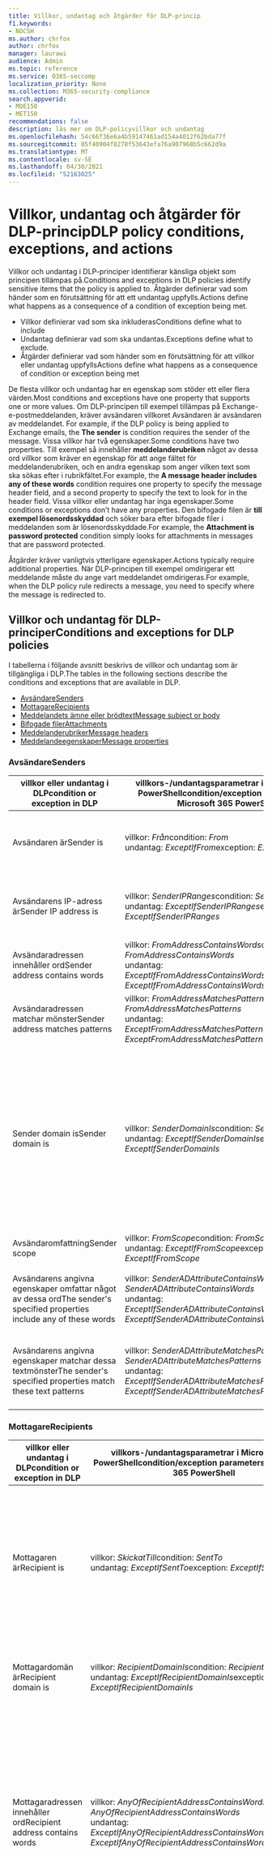 ```yaml
---
title: Villkor, undantag och åtgärder för DLP-princip
f1.keywords:
- NOCSH
ms.author: chrfox
author: chrfox
manager: laurawi
audience: Admin
ms.topic: reference
ms.service: O365-seccomp
localization_priority: None
ms.collection: M365-security-compliance
search.appverid:
- MOE150
- MET150
recommendations: false
description: läs mer om DLP-policyvillkor och undantag
ms.openlocfilehash: 54c66f36e6a4b59147461ad154a4012f62bda77f
ms.sourcegitcommit: 05f40904f8278f53643efa76a907968b5c662d9a
ms.translationtype: MT
ms.contentlocale: sv-SE
ms.lasthandoff: 04/30/2021
ms.locfileid: "52163025"
---
```

# <a name="dlp-policy-conditions-exceptions-and-actions"></a><span data-ttu-id="0a444-103">Villkor, undantag och åtgärder för DLP-princip</span><span class="sxs-lookup"><span data-stu-id="0a444-103">DLP policy conditions, exceptions, and actions</span></span>

<span data-ttu-id="0a444-104">Villkor och undantag i DLP-principer identifierar känsliga objekt som principen tillämpas på.</span><span class="sxs-lookup"><span data-stu-id="0a444-104">Conditions and exceptions in DLP policies identify sensitive items that the policy is applied to.</span></span> <span data-ttu-id="0a444-105">Åtgärder definierar vad som händer som en förutsättning för att ett undantag uppfylls.</span><span class="sxs-lookup"><span data-stu-id="0a444-105">Actions define what happens as a consequence of a condition of exception being met.</span></span>

- <span data-ttu-id="0a444-106">Villkor definierar vad som ska inkluderas</span><span class="sxs-lookup"><span data-stu-id="0a444-106">Conditions define what to include</span></span>
- <span data-ttu-id="0a444-107">Undantag definierar vad som ska undantas.</span><span class="sxs-lookup"><span data-stu-id="0a444-107">Exceptions define what to exclude.</span></span>
- <span data-ttu-id="0a444-108">Åtgärder definierar vad som händer som en förutsättning för att villkor eller undantag uppfylls</span><span class="sxs-lookup"><span data-stu-id="0a444-108">Actions define what happens as a consequence of condition or exception being met</span></span>
 
<span data-ttu-id="0a444-109">De flesta villkor och undantag har en egenskap som stöder ett eller flera värden.</span><span class="sxs-lookup"><span data-stu-id="0a444-109">Most conditions and exceptions have one property that supports one or more values.</span></span> <span data-ttu-id="0a444-110">Om DLP-principen till exempel tillämpas på Exchange-e-postmeddelanden, kräver avsändaren villkoret Avsändaren är avsändaren av meddelandet. </span><span class="sxs-lookup"><span data-stu-id="0a444-110">For example, if the DLP policy is being applied to Exchange emails, the **The sender** is condition requires the sender of the message.</span></span> <span data-ttu-id="0a444-111">Vissa villkor har två egenskaper.</span><span class="sxs-lookup"><span data-stu-id="0a444-111">Some conditions have two properties.</span></span> <span data-ttu-id="0a444-112">Till exempel så innehåller **meddelanderubriken** något av dessa ord villkor som kräver en egenskap för att ange fältet för meddelanderubriken, och en andra egenskap som anger vilken text som ska sökas efter i rubrikfältet.</span><span class="sxs-lookup"><span data-stu-id="0a444-112">For example, the **A message header includes any of these words** condition requires one property to specify the message header field, and a second property to specify the text to look for in the header field.</span></span> <span data-ttu-id="0a444-113">Vissa villkor eller undantag har inga egenskaper.</span><span class="sxs-lookup"><span data-stu-id="0a444-113">Some conditions or exceptions don’t have any properties.</span></span> <span data-ttu-id="0a444-114">Den bifogade filen är **till exempel lösenordsskyddad** och söker bara efter bifogade filer i meddelanden som är lösenordsskyddade.</span><span class="sxs-lookup"><span data-stu-id="0a444-114">For example, the **Attachment is password protected** condition simply looks for attachments in messages that are password protected.</span></span>

<span data-ttu-id="0a444-115">Åtgärder kräver vanligtvis ytterligare egenskaper.</span><span class="sxs-lookup"><span data-stu-id="0a444-115">Actions typically require additional properties.</span></span> <span data-ttu-id="0a444-116">När DLP-principen till exempel omdirigerar ett meddelande måste du ange vart meddelandet omdirigeras.</span><span class="sxs-lookup"><span data-stu-id="0a444-116">For example, when the DLP policy rule redirects a message, you need to specify where the message is redirected to.</span></span> 
<!-- Some actions have multiple properties that are available or required. For example, when the rule adds a header field to the message header, you need to specify both the name and value of the header. When the rule adds a disclaimer to messages, you need to specify the disclaimer text, but you can also specify where to insert the text, or what to do if the disclaimer can't be added to the message. Typically, you can configure multiple actions in a rule, but some actions are exclusive. For example, one rule can't reject and redirect the same message.-->

## <a name="conditions-and-exceptions-for-dlp-policies"></a><span data-ttu-id="0a444-117">Villkor och undantag för DLP-principer</span><span class="sxs-lookup"><span data-stu-id="0a444-117">Conditions and exceptions for DLP policies</span></span>

<span data-ttu-id="0a444-118">I tabellerna i följande avsnitt beskrivs de villkor och undantag som är tillgängliga i DLP.</span><span class="sxs-lookup"><span data-stu-id="0a444-118">The tables in the following sections describe the conditions and exceptions that are available in DLP.</span></span>

- [<span data-ttu-id="0a444-119">Avsändare</span><span class="sxs-lookup"><span data-stu-id="0a444-119">Senders</span></span>](#senders)
- [<span data-ttu-id="0a444-120">Mottagare</span><span class="sxs-lookup"><span data-stu-id="0a444-120">Recipients</span></span>](#recipients)
- [<span data-ttu-id="0a444-121">Meddelandets ämne eller brödtext</span><span class="sxs-lookup"><span data-stu-id="0a444-121">Message subject or body</span></span>](#message-subject-or-body)
- [<span data-ttu-id="0a444-122">Bifogade filer</span><span class="sxs-lookup"><span data-stu-id="0a444-122">Attachments</span></span>](#attachments)
- [<span data-ttu-id="0a444-123">Meddelanderubriker</span><span class="sxs-lookup"><span data-stu-id="0a444-123">Message headers</span></span>](#message-headers)
- [<span data-ttu-id="0a444-124">Meddelandeegenskaper</span><span class="sxs-lookup"><span data-stu-id="0a444-124">Message properties</span></span>](#message-properties)

### <a name="senders"></a><span data-ttu-id="0a444-125">Avsändare</span><span class="sxs-lookup"><span data-stu-id="0a444-125">Senders</span></span>


|<span data-ttu-id="0a444-126">**villkor eller undantag i DLP**</span><span class="sxs-lookup"><span data-stu-id="0a444-126">**condition or exception in DLP**</span></span>  |<span data-ttu-id="0a444-127">**villkors-/undantagsparametrar i Microsoft 365 PowerShell**</span><span class="sxs-lookup"><span data-stu-id="0a444-127">**condition/exception parameters in Microsoft 365 PowerShell**</span></span> |<span data-ttu-id="0a444-128">**egenskapstyp**</span><span class="sxs-lookup"><span data-stu-id="0a444-128">**property type**</span></span>  |<span data-ttu-id="0a444-129">**beskrivning**</span><span class="sxs-lookup"><span data-stu-id="0a444-129">**description**</span></span>|
|---------|---------|---------|---------|
|<span data-ttu-id="0a444-130">Avsändaren är</span><span class="sxs-lookup"><span data-stu-id="0a444-130">Sender is</span></span> |<span data-ttu-id="0a444-131">villkor: *Från*</span><span class="sxs-lookup"><span data-stu-id="0a444-131">condition: *From*</span></span> <br/> <span data-ttu-id="0a444-132">undantag: *ExceptIfFrom*</span><span class="sxs-lookup"><span data-stu-id="0a444-132">exception: *ExceptIfFrom*</span></span>      |<span data-ttu-id="0a444-133">Adresser</span><span class="sxs-lookup"><span data-stu-id="0a444-133">Addresses</span></span> |     <span data-ttu-id="0a444-134">Meddelanden som skickas av angivna postlådor, e-postanvändare, e-postkontakter Microsoft 365 postgrupper i organisationen.</span><span class="sxs-lookup"><span data-stu-id="0a444-134">Messages that are sent by the specified mailboxes, mail users, mail contacts, or Microsoft 365 groups in the organization.</span></span>|
|<span data-ttu-id="0a444-135">Avsändarens IP-adress är</span><span class="sxs-lookup"><span data-stu-id="0a444-135">Sender IP address is</span></span>     |<span data-ttu-id="0a444-136">villkor: *SenderIPRanges*</span><span class="sxs-lookup"><span data-stu-id="0a444-136">condition: *SenderIPRanges*</span></span><br/> <span data-ttu-id="0a444-137">undantag: *ExceptIfSenderIPRanges*</span><span class="sxs-lookup"><span data-stu-id="0a444-137">exception: *ExceptIfSenderIPRanges*</span></span>         |  <span data-ttu-id="0a444-138">IPAddressRanges</span><span class="sxs-lookup"><span data-stu-id="0a444-138">IPAddressRanges</span></span>       | <span data-ttu-id="0a444-139">Meddelanden där avsändarens IP-adress matchar den angivna IP-adressen eller hamnar inom det angivna IP-adressintervallet.</span><span class="sxs-lookup"><span data-stu-id="0a444-139">Messages where the sender's IP address matches the specified IP address, or falls within the specified IP address range.</span></span>       |
|<span data-ttu-id="0a444-140">Avsändaradressen innehåller ord</span><span class="sxs-lookup"><span data-stu-id="0a444-140">Sender address contains words</span></span>   | <span data-ttu-id="0a444-141">villkor: *FromAddressContainsWords*</span><span class="sxs-lookup"><span data-stu-id="0a444-141">condition: *FromAddressContainsWords*</span></span> <br/> <span data-ttu-id="0a444-142">undantag: *ExceptIfFromAddressContainsWords*</span><span class="sxs-lookup"><span data-stu-id="0a444-142">exception: *ExceptIfFromAddressContainsWords*</span></span>        |   <span data-ttu-id="0a444-143">Ord</span><span class="sxs-lookup"><span data-stu-id="0a444-143">Words</span></span>      |   <span data-ttu-id="0a444-144">Meddelanden som innehåller de angivna orden i avsändarens e-postadress.</span><span class="sxs-lookup"><span data-stu-id="0a444-144">Messages that contain the specified words in the sender's email address.</span></span>|
| <span data-ttu-id="0a444-145">Avsändaradressen matchar mönster</span><span class="sxs-lookup"><span data-stu-id="0a444-145">Sender address matches patterns</span></span>    | <span data-ttu-id="0a444-146">villkor: *FromAddressMatchesPatterns*</span><span class="sxs-lookup"><span data-stu-id="0a444-146">condition: *FromAddressMatchesPatterns*</span></span> <br/> <span data-ttu-id="0a444-147">undantag: *ExceptFromAddressMatchesPatterns*</span><span class="sxs-lookup"><span data-stu-id="0a444-147">exception: *ExceptFromAddressMatchesPatterns*</span></span>       |      <span data-ttu-id="0a444-148">Mönster</span><span class="sxs-lookup"><span data-stu-id="0a444-148">Patterns</span></span>   |  <span data-ttu-id="0a444-149">Meddelanden där avsändarens e-postadress innehåller textmönster som matchar de angivna reguljära uttrycken.</span><span class="sxs-lookup"><span data-stu-id="0a444-149">Messages where the sender's email address contains text patterns that match the specified regular expressions.</span></span>  |
|<span data-ttu-id="0a444-150">Sender domain is</span><span class="sxs-lookup"><span data-stu-id="0a444-150">Sender domain is</span></span>  |  <span data-ttu-id="0a444-151">villkor: *SenderDomainIs*</span><span class="sxs-lookup"><span data-stu-id="0a444-151">condition: *SenderDomainIs*</span></span> <br/> <span data-ttu-id="0a444-152">undantag: *ExceptIfSenderDomainIs*</span><span class="sxs-lookup"><span data-stu-id="0a444-152">exception: *ExceptIfSenderDomainIs*</span></span>       |<span data-ttu-id="0a444-153">DomainName</span><span class="sxs-lookup"><span data-stu-id="0a444-153">DomainName</span></span>         |     <span data-ttu-id="0a444-154">Meddelanden där domänen för avsändarens e-postadress matchar det angivna värdet.</span><span class="sxs-lookup"><span data-stu-id="0a444-154">Messages where the domain of the sender's email address matches the specified value.</span></span> <span data-ttu-id="0a444-155">Om du behöver hitta  avsändardomäner som innehåller den angivna domänen (till exempel en underdomän för en domän) använder du villkoret *FrånAdressmatchningMatchesPatterns*(Avsändare och Avsändare) och anger domänen med syntaxen: ' domain  \. \. com$'.</span><span class="sxs-lookup"><span data-stu-id="0a444-155">If you need to find sender domains that *contain* the specified domain (for example, any subdomain of a domain), use **The sender address matches**(*FromAddressMatchesPatterns*) condition and specify the domain by using the syntax: '\.domain\.com$'.</span></span>    |
|<span data-ttu-id="0a444-156">Avsändaromfattning</span><span class="sxs-lookup"><span data-stu-id="0a444-156">Sender scope</span></span>    | <span data-ttu-id="0a444-157">villkor: *FromScope*</span><span class="sxs-lookup"><span data-stu-id="0a444-157">condition: *FromScope*</span></span> <br/> <span data-ttu-id="0a444-158">undantag: *ExceptIfFromScope*</span><span class="sxs-lookup"><span data-stu-id="0a444-158">exception: *ExceptIfFromScope*</span></span>    | <span data-ttu-id="0a444-159">UserScopeFrom</span><span class="sxs-lookup"><span data-stu-id="0a444-159">UserScopeFrom</span></span>    |    <span data-ttu-id="0a444-160">Meddelanden som skickas av interna eller externa avsändare.</span><span class="sxs-lookup"><span data-stu-id="0a444-160">Messages that are sent by either internal or external senders.</span></span>    |
|<span data-ttu-id="0a444-161">Avsändarens angivna egenskaper omfattar något av dessa ord</span><span class="sxs-lookup"><span data-stu-id="0a444-161">The sender's specified properties include any of these words</span></span>|<span data-ttu-id="0a444-162">villkor: *SenderADAttributeContainsWords*</span><span class="sxs-lookup"><span data-stu-id="0a444-162">condition: *SenderADAttributeContainsWords*</span></span> <br/> <span data-ttu-id="0a444-163">undantag: *ExceptIfSenderADAttributeContainsWords*</span><span class="sxs-lookup"><span data-stu-id="0a444-163">exception: *ExceptIfSenderADAttributeContainsWords*</span></span>|<span data-ttu-id="0a444-164">Första egenskapen: `ADAttribute`</span><span class="sxs-lookup"><span data-stu-id="0a444-164">First property: `ADAttribute`</span></span> <p> <span data-ttu-id="0a444-165">Andra egenskapen: `Words`</span><span class="sxs-lookup"><span data-stu-id="0a444-165">Second property: `Words`</span></span>|<span data-ttu-id="0a444-166">Meddelanden där det angivna Active Directory-attributet för avsändaren innehåller något av de angivna orden.</span><span class="sxs-lookup"><span data-stu-id="0a444-166">Messages where the specified Active Directory attribute of the sender contains any of the specified words.</span></span>|
|<span data-ttu-id="0a444-167">Avsändarens angivna egenskaper matchar dessa textmönster</span><span class="sxs-lookup"><span data-stu-id="0a444-167">The sender's specified properties match these text patterns</span></span>|<span data-ttu-id="0a444-168">villkor: *SenderADAttributeMatchesPatterns*</span><span class="sxs-lookup"><span data-stu-id="0a444-168">condition: *SenderADAttributeMatchesPatterns*</span></span> <br/> <span data-ttu-id="0a444-169">undantag: *ExceptIfSenderADAttributeMatchesPatterns*</span><span class="sxs-lookup"><span data-stu-id="0a444-169">exception: *ExceptIfSenderADAttributeMatchesPatterns*</span></span>|<span data-ttu-id="0a444-170">Första egenskapen: `ADAttribute`</span><span class="sxs-lookup"><span data-stu-id="0a444-170">First property: `ADAttribute`</span></span> <p> <span data-ttu-id="0a444-171">Andra egenskapen: `Patterns`</span><span class="sxs-lookup"><span data-stu-id="0a444-171">Second property: `Patterns`</span></span>|<span data-ttu-id="0a444-172">Meddelanden där det angivna Active Directory-attributet för avsändaren innehåller textmönster som matchar de angivna reguljära uttrycken.</span><span class="sxs-lookup"><span data-stu-id="0a444-172">Messages where the specified Active Directory attribute of the sender contains text patterns that match the specified regular expressions.</span></span>|

### <a name="recipients"></a><span data-ttu-id="0a444-173">Mottagare</span><span class="sxs-lookup"><span data-stu-id="0a444-173">Recipients</span></span>

|<span data-ttu-id="0a444-174">**villkor eller undantag i DLP**</span><span class="sxs-lookup"><span data-stu-id="0a444-174">**condition or exception in DLP**</span></span>| <span data-ttu-id="0a444-175">**villkors-/undantagsparametrar i Microsoft 365 PowerShell**</span><span class="sxs-lookup"><span data-stu-id="0a444-175">**condition/exception parameters in Microsoft 365 PowerShell**</span></span> |    <span data-ttu-id="0a444-176">**egenskapstyp**</span><span class="sxs-lookup"><span data-stu-id="0a444-176">**property type**</span></span> | <span data-ttu-id="0a444-177">**beskrivning**</span><span class="sxs-lookup"><span data-stu-id="0a444-177">**description**</span></span>|
|---------|---------|---------|---------|
|<span data-ttu-id="0a444-178">Mottagaren är</span><span class="sxs-lookup"><span data-stu-id="0a444-178">Recipient is</span></span>|  <span data-ttu-id="0a444-179">villkor: *SkickatTill*</span><span class="sxs-lookup"><span data-stu-id="0a444-179">condition: *SentTo*</span></span> <br/> <span data-ttu-id="0a444-180">undantag: *ExceptIfSentTo*</span><span class="sxs-lookup"><span data-stu-id="0a444-180">exception: *ExceptIfSentTo*</span></span> | <span data-ttu-id="0a444-181">Adresser</span><span class="sxs-lookup"><span data-stu-id="0a444-181">Addresses</span></span> | <span data-ttu-id="0a444-182">Meddelanden där en av mottagarna är den angivna postlådan, e-postanvändaren eller e-postkontakten i organisationen.</span><span class="sxs-lookup"><span data-stu-id="0a444-182">Messages where one of the recipients is the specified mailbox, mail user, or mail contact in the organization.</span></span> <span data-ttu-id="0a444-183">Mottagarna kan finnas i fälten **Till,** **Kopia** och **Hemlig kopia** i meddelandet.</span><span class="sxs-lookup"><span data-stu-id="0a444-183">The recipients can be in the **To**, **Cc**, or **Bcc** fields of the message.</span></span>|
|<span data-ttu-id="0a444-184">Mottagardomän är</span><span class="sxs-lookup"><span data-stu-id="0a444-184">Recipient domain is</span></span>|   <span data-ttu-id="0a444-185">villkor: *RecipientDomainIs*</span><span class="sxs-lookup"><span data-stu-id="0a444-185">condition: *RecipientDomainIs*</span></span> <br/> <span data-ttu-id="0a444-186">undantag: *ExceptIfRecipientDomainIs*</span><span class="sxs-lookup"><span data-stu-id="0a444-186">exception: *ExceptIfRecipientDomainIs*</span></span> |   <span data-ttu-id="0a444-187">DomainName</span><span class="sxs-lookup"><span data-stu-id="0a444-187">DomainName</span></span> |    <span data-ttu-id="0a444-188">Meddelanden där domänen för mottagarens e-postadress matchar det angivna värdet.</span><span class="sxs-lookup"><span data-stu-id="0a444-188">Messages where the domain of the recipient's email address matches the specified value.</span></span>|
|<span data-ttu-id="0a444-189">Mottagaradressen innehåller ord</span><span class="sxs-lookup"><span data-stu-id="0a444-189">Recipient address contains words</span></span>|  <span data-ttu-id="0a444-190">villkor: *AnyOfRecipientAddressContainsWords*</span><span class="sxs-lookup"><span data-stu-id="0a444-190">condition: *AnyOfRecipientAddressContainsWords*</span></span> <br/> <span data-ttu-id="0a444-191">undantag: *ExceptIfAnyOfRecipientAddressContainsWords*</span><span class="sxs-lookup"><span data-stu-id="0a444-191">exception: *ExceptIfAnyOfRecipientAddressContainsWords*</span></span>|  <span data-ttu-id="0a444-192">Ord</span><span class="sxs-lookup"><span data-stu-id="0a444-192">Words</span></span>|  <span data-ttu-id="0a444-193">Meddelanden som innehåller de angivna orden i mottagarens e-postadress.</span><span class="sxs-lookup"><span data-stu-id="0a444-193">Messages that contain the specified words in the recipient's email address.</span></span> <br/><span data-ttu-id="0a444-194">**Obs!** Det här villkoret överväger inte meddelanden som skickas till mottagarens proxyadresser.</span><span class="sxs-lookup"><span data-stu-id="0a444-194">**Note**: This condition doesn't consider messages that are sent to recipient proxy addresses.</span></span> <span data-ttu-id="0a444-195">Den matchar bara meddelanden som skickas till mottagarens primära e-postadress.</span><span class="sxs-lookup"><span data-stu-id="0a444-195">It only matches messages that are sent to the recipient's primary email address.</span></span>|
|<span data-ttu-id="0a444-196">Mottagaradressen matchar mönster</span><span class="sxs-lookup"><span data-stu-id="0a444-196">Recipient address matches patterns</span></span>| <span data-ttu-id="0a444-197">villkor: *AnyOfRecipientAddressMatchesPatterns*</span><span class="sxs-lookup"><span data-stu-id="0a444-197">condition: *AnyOfRecipientAddressMatchesPatterns*</span></span> <br/> <span data-ttu-id="0a444-198">undantag: *ExceptIfAnyOfRecipientAddressMatchesPatterns*</span><span class="sxs-lookup"><span data-stu-id="0a444-198">exception: *ExceptIfAnyOfRecipientAddressMatchesPatterns*</span></span>| <span data-ttu-id="0a444-199">Mönster</span><span class="sxs-lookup"><span data-stu-id="0a444-199">Patterns</span></span>    |<span data-ttu-id="0a444-200">Meddelanden där en mottagares e-postadress innehåller textmönster som matchar de angivna reguljära uttrycken.</span><span class="sxs-lookup"><span data-stu-id="0a444-200">Messages where a recipient's email address contains text patterns that match the specified regular expressions.</span></span> <br/> <span data-ttu-id="0a444-201">**Obs!** Det här villkoret överväger inte meddelanden som skickas till mottagarens proxyadresser.</span><span class="sxs-lookup"><span data-stu-id="0a444-201">**Note**: This condition doesn't consider messages that are sent to recipient proxy addresses.</span></span> <span data-ttu-id="0a444-202">Den matchar bara meddelanden som skickas till mottagarens primära e-postadress.</span><span class="sxs-lookup"><span data-stu-id="0a444-202">It only matches messages that are sent to the recipient's primary email address.</span></span>|
|<span data-ttu-id="0a444-203">Skickat till medlem av</span><span class="sxs-lookup"><span data-stu-id="0a444-203">Sent to member of</span></span>| <span data-ttu-id="0a444-204">villkor: *SentToMemberOf*</span><span class="sxs-lookup"><span data-stu-id="0a444-204">condition: *SentToMemberOf*</span></span> <br/> <span data-ttu-id="0a444-205">undantag: *ExceptIfSentToMemberOf*</span><span class="sxs-lookup"><span data-stu-id="0a444-205">exception: *ExceptIfSentToMemberOf*</span></span>|  <span data-ttu-id="0a444-206">Adresser</span><span class="sxs-lookup"><span data-stu-id="0a444-206">Addresses</span></span>|  <span data-ttu-id="0a444-207">Meddelanden som innehåller mottagare som är medlemmar i den angivna distributionsgruppen, e-postaktiverad säkerhetsgrupp eller Microsoft 365 distributionsgrupp.</span><span class="sxs-lookup"><span data-stu-id="0a444-207">Messages that contain recipients who are members of the specified distribution group, mail-enabled security group, or Microsoft 365 group.</span></span> <span data-ttu-id="0a444-208">Gruppen kan vara i fälten **Till,** **Kopia** eller **Hemlig kopia** i meddelandet.</span><span class="sxs-lookup"><span data-stu-id="0a444-208">The group can be in the **To**, **Cc**, or **Bcc** fields of the message.</span></span>|

### <a name="message-subject-or-body"></a><span data-ttu-id="0a444-209">Meddelandets ämne eller brödtext</span><span class="sxs-lookup"><span data-stu-id="0a444-209">Message subject or body</span></span>

|<span data-ttu-id="0a444-210">**villkor eller undantag i DLP**</span><span class="sxs-lookup"><span data-stu-id="0a444-210">**condition or exception in DLP**</span></span> | <span data-ttu-id="0a444-211">**villkors-/undantagsparametrar i Microsoft 365 PowerShell**</span><span class="sxs-lookup"><span data-stu-id="0a444-211">**condition/exception parameters in Microsoft 365 PowerShell**</span></span> |<span data-ttu-id="0a444-212">**egenskapstyp**</span><span class="sxs-lookup"><span data-stu-id="0a444-212">**property type**</span></span>| <span data-ttu-id="0a444-213">**beskrivning**</span><span class="sxs-lookup"><span data-stu-id="0a444-213">**description**</span></span>|
|---------|---------|---------|---------|
|<span data-ttu-id="0a444-214">Ämne innehåller ord eller fraser</span><span class="sxs-lookup"><span data-stu-id="0a444-214">Subject contains words or phrases</span></span>| <span data-ttu-id="0a444-215">villkor: *SubjectContainsWords*</span><span class="sxs-lookup"><span data-stu-id="0a444-215">condition: *SubjectContainsWords*</span></span> <br/> <span data-ttu-id="0a444-216">undantag: *ExceptIf SubjectContainsWords*</span><span class="sxs-lookup"><span data-stu-id="0a444-216">exception: *ExceptIf SubjectContainsWords*</span></span>| <span data-ttu-id="0a444-217">Ord</span><span class="sxs-lookup"><span data-stu-id="0a444-217">Words</span></span>   |<span data-ttu-id="0a444-218">Meddelanden som innehåller de angivna orden i fältet Ämne.</span><span class="sxs-lookup"><span data-stu-id="0a444-218">Messages that have the specified words in the Subject field.</span></span>|
|<span data-ttu-id="0a444-219">Mönster för ämnesmatchningar</span><span class="sxs-lookup"><span data-stu-id="0a444-219">Subject matches patterns</span></span>|<span data-ttu-id="0a444-220">villkor: *SubjectMatchesPatterns*</span><span class="sxs-lookup"><span data-stu-id="0a444-220">condition: *SubjectMatchesPatterns*</span></span> <br/> <span data-ttu-id="0a444-221">undantag: *ExceptIf SubjectMatchesPatterns*</span><span class="sxs-lookup"><span data-stu-id="0a444-221">exception: *ExceptIf SubjectMatchesPatterns*</span></span>|<span data-ttu-id="0a444-222">Mönster</span><span class="sxs-lookup"><span data-stu-id="0a444-222">Patterns</span></span>   |<span data-ttu-id="0a444-223">Meddelanden där ämnesfältet innehåller textmönster som matchar de angivna reguljära uttrycken.</span><span class="sxs-lookup"><span data-stu-id="0a444-223">Messages where the Subject field contain text patterns that match the specified regular expressions.</span></span>|
|<span data-ttu-id="0a444-224">Innehållet innehåller</span><span class="sxs-lookup"><span data-stu-id="0a444-224">Content contains</span></span>|  <span data-ttu-id="0a444-225">villkor: *ContentContainsSensitiveInformation*</span><span class="sxs-lookup"><span data-stu-id="0a444-225">condition: *ContentContainsSensitiveInformation*</span></span> <br/> <span data-ttu-id="0a444-226">undantag *ExceptIfContentContainsSensitiveInformation*</span><span class="sxs-lookup"><span data-stu-id="0a444-226">exception *ExceptIfContentContainsSensitiveInformation*</span></span>| <span data-ttu-id="0a444-227">SensitiveInformationTypes</span><span class="sxs-lookup"><span data-stu-id="0a444-227">SensitiveInformationTypes</span></span>|  <span data-ttu-id="0a444-228">Meddelanden eller dokument som innehåller känslig information som definierats av DLP-principer (dataförlustskydd).</span><span class="sxs-lookup"><span data-stu-id="0a444-228">Messages or documents that contain sensitive information as defined by data loss prevention (DLP) policies.</span></span>|
| <span data-ttu-id="0a444-229">Mönster för matchningar av ämne eller brödtext</span><span class="sxs-lookup"><span data-stu-id="0a444-229">Subject or Body matches pattern</span></span>    | <span data-ttu-id="0a444-230">villkor: *SubjectOr AdapterMatchesPatterns*</span><span class="sxs-lookup"><span data-stu-id="0a444-230">condition: *SubjectOrBodyMatchesPatterns*</span></span> <br/> <span data-ttu-id="0a444-231">undantag: *ExceptIfSubjectOrTrappMatchesPatterns*</span><span class="sxs-lookup"><span data-stu-id="0a444-231">exception: *ExceptIfSubjectOrBodyMatchesPatterns*</span></span>    | <span data-ttu-id="0a444-232">Mönster</span><span class="sxs-lookup"><span data-stu-id="0a444-232">Patterns</span></span>    | <span data-ttu-id="0a444-233">Meddelanden där ämnesfältet eller meddelandetexten innehåller textmönster som matchar de angivna reguljära uttrycken.</span><span class="sxs-lookup"><span data-stu-id="0a444-233">Messages where the subject field or message body contains text patterns that match the specified regular expressions.</span></span>    |
| <span data-ttu-id="0a444-234">Ämne eller brödtext innehåller ord</span><span class="sxs-lookup"><span data-stu-id="0a444-234">Subject or Body contains words</span></span>    | <span data-ttu-id="0a444-235">condition: *SubjectOrWordsContainsWords*</span><span class="sxs-lookup"><span data-stu-id="0a444-235">condition: *SubjectOrBodyContainsWords*</span></span> <br/> <span data-ttu-id="0a444-236">undantag: *ExceptIfSubjectOrWordsContainsWords*</span><span class="sxs-lookup"><span data-stu-id="0a444-236">exception: *ExceptIfSubjectOrBodyContainsWords*</span></span>    | <span data-ttu-id="0a444-237">Ord</span><span class="sxs-lookup"><span data-stu-id="0a444-237">Words</span></span>    | <span data-ttu-id="0a444-238">Meddelanden som innehåller angivna ord i ämnesfältet eller meddelandetexten</span><span class="sxs-lookup"><span data-stu-id="0a444-238">Messages that have the specified words in the subject field or message body</span></span>    |


### <a name="attachments"></a><span data-ttu-id="0a444-239">Bifogade filer</span><span class="sxs-lookup"><span data-stu-id="0a444-239">Attachments</span></span>

|<span data-ttu-id="0a444-240">**villkor eller undantag i DLP**</span><span class="sxs-lookup"><span data-stu-id="0a444-240">**condition or exception in DLP**</span></span>| <span data-ttu-id="0a444-241">**villkors-/undantagsparametrar i Microsoft 365 PowerShell**</span><span class="sxs-lookup"><span data-stu-id="0a444-241">**condition/exception parameters in Microsoft 365 PowerShell**</span></span>| <span data-ttu-id="0a444-242">**egenskapstyp**</span><span class="sxs-lookup"><span data-stu-id="0a444-242">**property type**</span></span>   |<span data-ttu-id="0a444-243">**beskrivning**</span><span class="sxs-lookup"><span data-stu-id="0a444-243">**description**</span></span>|
|---------|---------|---------|---------|
|<span data-ttu-id="0a444-244">Bifogad fil är lösenordsskyddad</span><span class="sxs-lookup"><span data-stu-id="0a444-244">Attachment is password protected</span></span>|<span data-ttu-id="0a444-245">villkor: *DocumentIsPasswordProtected*</span><span class="sxs-lookup"><span data-stu-id="0a444-245">condition: *DocumentIsPasswordProtected*</span></span> <br/> <span data-ttu-id="0a444-246">undantag: *ExceptIfDocumentIsPasswordProtected*</span><span class="sxs-lookup"><span data-stu-id="0a444-246">exception: *ExceptIfDocumentIsPasswordProtected*</span></span>|<span data-ttu-id="0a444-247">none (ingen)</span><span class="sxs-lookup"><span data-stu-id="0a444-247">none</span></span>| <span data-ttu-id="0a444-248">Meddelanden där en bifogad fil är lösenordsskyddad (och därför inte kan genomsökas).</span><span class="sxs-lookup"><span data-stu-id="0a444-248">Messages where an attachment is password protected (and therefore can't be scanned).</span></span> <span data-ttu-id="0a444-249">Lösenordsidentifiering fungerar bara Office dokument, .zip och .7z-filer.</span><span class="sxs-lookup"><span data-stu-id="0a444-249">Password detection only works for Office documents, .zip files, and .7z files.</span></span>|
|<span data-ttu-id="0a444-250">Filnamnstillägget för den bifogade filen är</span><span class="sxs-lookup"><span data-stu-id="0a444-250">Attachment’s file extension is</span></span>|<span data-ttu-id="0a444-251">villkor: *ContentExtensionMatchesWords*</span><span class="sxs-lookup"><span data-stu-id="0a444-251">condition: *ContentExtensionMatchesWords*</span></span> <br/> <span data-ttu-id="0a444-252">undantag: *ExceptIfContentExtensionMatchesWords*</span><span class="sxs-lookup"><span data-stu-id="0a444-252">exception: *ExceptIfContentExtensionMatchesWords*</span></span>|  <span data-ttu-id="0a444-253">Ord</span><span class="sxs-lookup"><span data-stu-id="0a444-253">Words</span></span>   |<span data-ttu-id="0a444-254">Meddelanden där en bifogad fil matchar något av de angivna orden.</span><span class="sxs-lookup"><span data-stu-id="0a444-254">Messages where an attachment's file extension matches any of the specified words.</span></span>|
|<span data-ttu-id="0a444-255">Det gick inte att skanna innehållet i en e-postbilaga</span><span class="sxs-lookup"><span data-stu-id="0a444-255">Any email attachment’s content could not be scanned</span></span>|<span data-ttu-id="0a444-256">villkor: *DocumentIsUnsupported*</span><span class="sxs-lookup"><span data-stu-id="0a444-256">condition: *DocumentIsUnsupported*</span></span> <br/><span data-ttu-id="0a444-257">undantag: *ExceptIf DocumentIsUnsupported*</span><span class="sxs-lookup"><span data-stu-id="0a444-257">exception: *ExceptIf DocumentIsUnsupported*</span></span>|   <span data-ttu-id="0a444-258">Ej a</span><span class="sxs-lookup"><span data-stu-id="0a444-258">n/a</span></span>|    <span data-ttu-id="0a444-259">Meddelanden där en bifogad fil inte känns igen Exchange Online.</span><span class="sxs-lookup"><span data-stu-id="0a444-259">Messages where an attachment isn't natively recognized by Exchange Online.</span></span>|
|<span data-ttu-id="0a444-260">Det gick inte att slutföra genomsökning av innehållet i en e-postbilaga</span><span class="sxs-lookup"><span data-stu-id="0a444-260">Any email attachment’s content didn’t complete scanning</span></span>|   <span data-ttu-id="0a444-261">villkor: *ProcessingLimitExceeded*</span><span class="sxs-lookup"><span data-stu-id="0a444-261">condition: *ProcessingLimitExceeded*</span></span> <br/> <span data-ttu-id="0a444-262">undantag: *ExceptIfProcessingLimitExceeded*</span><span class="sxs-lookup"><span data-stu-id="0a444-262">exception: *ExceptIfProcessingLimitExceeded*</span></span>|    <span data-ttu-id="0a444-263">Ej a</span><span class="sxs-lookup"><span data-stu-id="0a444-263">n/a</span></span> |<span data-ttu-id="0a444-264">Meddelanden där regelmotorn inte kunde slutföra genomsökningen av bifogade filer.</span><span class="sxs-lookup"><span data-stu-id="0a444-264">Messages where the rules engine couldn't complete the scanning of the attachments.</span></span> <span data-ttu-id="0a444-265">Du kan använda detta villkor för att skapa regler som fungerar tillsammans för att identifiera och bearbeta meddelanden där det inte gick att skanna innehållet helt.</span><span class="sxs-lookup"><span data-stu-id="0a444-265">You can use this condition to create rules that work together to identify and process messages where the content couldn't be fully scanned.</span></span>|
|<span data-ttu-id="0a444-266">Dokumentnamnet innehåller ord</span><span class="sxs-lookup"><span data-stu-id="0a444-266">Document name contains words</span></span>|<span data-ttu-id="0a444-267">villkor: *DocumentNameMatchesWords*</span><span class="sxs-lookup"><span data-stu-id="0a444-267">condition: *DocumentNameMatchesWords*</span></span> <br/> <span data-ttu-id="0a444-268">undantag: *ExceptIfDocumentNameMatchesWords*</span><span class="sxs-lookup"><span data-stu-id="0a444-268">exception: *ExceptIfDocumentNameMatchesWords*</span></span> |<span data-ttu-id="0a444-269">Ord</span><span class="sxs-lookup"><span data-stu-id="0a444-269">Words</span></span>  |<span data-ttu-id="0a444-270">Meddelanden där en bifogad fil matchar något av de angivna orden.</span><span class="sxs-lookup"><span data-stu-id="0a444-270">Messages where an attachment's file name matches any of the specified words.</span></span>|
|<span data-ttu-id="0a444-271">Matchningsmönster för dokumentnamn</span><span class="sxs-lookup"><span data-stu-id="0a444-271">Document name matches patterns</span></span>|<span data-ttu-id="0a444-272">villkor: *DocumentNameMatchesPatterns*</span><span class="sxs-lookup"><span data-stu-id="0a444-272">condition: *DocumentNameMatchesPatterns*</span></span> <br/> <span data-ttu-id="0a444-273">undantag: *ExceptIfDocumentNameMatchesPatterns*</span><span class="sxs-lookup"><span data-stu-id="0a444-273">exception: *ExceptIfDocumentNameMatchesPatterns*</span></span>|    <span data-ttu-id="0a444-274">Mönster</span><span class="sxs-lookup"><span data-stu-id="0a444-274">Patterns</span></span>    |<span data-ttu-id="0a444-275">Meddelanden där en bifogad fil namn innehåller textmönster som matchar de angivna reguljära uttrycken.</span><span class="sxs-lookup"><span data-stu-id="0a444-275">Messages where an attachment's file name contains text patterns that match the specified regular expressions.</span></span>|
|<span data-ttu-id="0a444-276">Dokumentegenskapen är</span><span class="sxs-lookup"><span data-stu-id="0a444-276">Document property is</span></span>|<span data-ttu-id="0a444-277">villkor: *ContentPropertyContainsWords*</span><span class="sxs-lookup"><span data-stu-id="0a444-277">condition: *ContentPropertyContainsWords*</span></span> <br/> <span data-ttu-id="0a444-278">undantag: *ExceptIfContentPropertyContainsWords*</span><span class="sxs-lookup"><span data-stu-id="0a444-278">exception: *ExceptIfContentPropertyContainsWords*</span></span> |<span data-ttu-id="0a444-279">Ord</span><span class="sxs-lookup"><span data-stu-id="0a444-279">Words</span></span>| <span data-ttu-id="0a444-280">Meddelanden eller dokument där filtillägget för en bifogad fil matchar något av de angivna orden.</span><span class="sxs-lookup"><span data-stu-id="0a444-280">Messages or documents where an attachment's file extension matches any of the specified words.</span></span>|
|<span data-ttu-id="0a444-281">Dokumentstorlek är lika med eller större än</span><span class="sxs-lookup"><span data-stu-id="0a444-281">Document size equals or is greater than</span></span>| <span data-ttu-id="0a444-282">villkor: *DocumentSizeOver*</span><span class="sxs-lookup"><span data-stu-id="0a444-282">condition: *DocumentSizeOver*</span></span> <br/> <span data-ttu-id="0a444-283">undantag: *ExceptIfDocumentSizeOver*</span><span class="sxs-lookup"><span data-stu-id="0a444-283">exception: *ExceptIfDocumentSizeOver*</span></span>|    <span data-ttu-id="0a444-284">Storlek</span><span class="sxs-lookup"><span data-stu-id="0a444-284">Size</span></span>    |<span data-ttu-id="0a444-285">Meddelanden där en bifogad fil är större än eller lika med det angivna värdet.</span><span class="sxs-lookup"><span data-stu-id="0a444-285">Messages where any attachment is greater than or equal to the specified value.</span></span>|
|<span data-ttu-id="0a444-286">Innehållet i en bifogad fil innehåller något av dessa ord</span><span class="sxs-lookup"><span data-stu-id="0a444-286">Any attachment's content includes any of these words</span></span>| <span data-ttu-id="0a444-287">villkor: *DocumentContainsWords*</span><span class="sxs-lookup"><span data-stu-id="0a444-287">condition: *DocumentContainsWords*</span></span> <br/> <span data-ttu-id="0a444-288">undantag: *ExceptIfDocumentContainsWords*</span><span class="sxs-lookup"><span data-stu-id="0a444-288">exception: *ExceptIfDocumentContainsWords*</span></span> |`Words`|<span data-ttu-id="0a444-289">Meddelanden där en bifogad fil innehåller de angivna orden.</span><span class="sxs-lookup"><span data-stu-id="0a444-289">Messages where an attachment contains the specified words.</span></span>|
|<span data-ttu-id="0a444-290">Eventuella bifogade filer matchar dessa textmönster</span><span class="sxs-lookup"><span data-stu-id="0a444-290">Any attachments content matches these text patterns</span></span>|<span data-ttu-id="0a444-291">villkor: *DocumentMatchesPatterns*</span><span class="sxs-lookup"><span data-stu-id="0a444-291">condition: *DocumentMatchesPatterns*</span></span> <br/> <span data-ttu-id="0a444-292">undantag: *ExceptIfDocumentMatchesPatterns*</span><span class="sxs-lookup"><span data-stu-id="0a444-292">exception: *ExceptIfDocumentMatchesPatterns*</span></span> |`Patterns`|<span data-ttu-id="0a444-293">Meddelanden där en bifogad fil innehåller textmönster som matchar de angivna reguljära uttrycken.</span><span class="sxs-lookup"><span data-stu-id="0a444-293">Messages where an attachment contains text patterns that match the specified regular expressions.</span></span> |

### <a name="message-headers"></a><span data-ttu-id="0a444-294">Meddelanderubriker</span><span class="sxs-lookup"><span data-stu-id="0a444-294">Message Headers</span></span>

|<span data-ttu-id="0a444-295">**villkor eller undantag i DLP**</span><span class="sxs-lookup"><span data-stu-id="0a444-295">**condition or exception in DLP**</span></span>| <span data-ttu-id="0a444-296">**villkors-/undantagsparametrar i Microsoft 365 PowerShell**</span><span class="sxs-lookup"><span data-stu-id="0a444-296">**condition/exception parameters in Microsoft 365 PowerShell**</span></span>| <span data-ttu-id="0a444-297">**egenskapstyp**</span><span class="sxs-lookup"><span data-stu-id="0a444-297">**property type**</span></span>|  <span data-ttu-id="0a444-298">**beskrivning**</span><span class="sxs-lookup"><span data-stu-id="0a444-298">**description**</span></span>|
|---------|---------|---------|---------|
|<span data-ttu-id="0a444-299">Sidhuvudet innehåller ord eller fraser</span><span class="sxs-lookup"><span data-stu-id="0a444-299">Header contains words or phrases</span></span>|<span data-ttu-id="0a444-300">villkor: *HeaderContainsWords*</span><span class="sxs-lookup"><span data-stu-id="0a444-300">condition: *HeaderContainsWords*</span></span> <br/> <span data-ttu-id="0a444-301">undantag: *ExceptIfHeaderContainsWords*</span><span class="sxs-lookup"><span data-stu-id="0a444-301">exception: *ExceptIfHeaderContainsWords*</span></span>|  <span data-ttu-id="0a444-302">Hash-tabell</span><span class="sxs-lookup"><span data-stu-id="0a444-302">Hash Table</span></span>  |<span data-ttu-id="0a444-303">Meddelanden som innehåller det angivna rubrikfältet och värdet i det rubrikfältet innehåller de angivna orden.</span><span class="sxs-lookup"><span data-stu-id="0a444-303">Messages that contain the specified header field, and the value of that header field contains the specified words.</span></span>|
|<span data-ttu-id="0a444-304">Sidhuvud matchar mönster</span><span class="sxs-lookup"><span data-stu-id="0a444-304">Header matches patterns</span></span>|   <span data-ttu-id="0a444-305">villkor: *HeaderMatchesPatterns*</span><span class="sxs-lookup"><span data-stu-id="0a444-305">condition: *HeaderMatchesPatterns*</span></span> <br/> <span data-ttu-id="0a444-306">undantag: *ExceptIfHeaderMatchesPatterns*</span><span class="sxs-lookup"><span data-stu-id="0a444-306">exception: *ExceptIfHeaderMatchesPatterns*</span></span>|    <span data-ttu-id="0a444-307">Hash-tabell</span><span class="sxs-lookup"><span data-stu-id="0a444-307">Hash Table</span></span>  |<span data-ttu-id="0a444-308">Meddelanden som innehåller det angivna rubrikfältet och värdet i det rubrikfältet innehåller de angivna reguljära uttrycken.</span><span class="sxs-lookup"><span data-stu-id="0a444-308">Messages that contain the specified header field, and the value of that header field contains the specified regular expressions.</span></span>|

### <a name="message-properties"></a><span data-ttu-id="0a444-309">Meddelandeegenskaper</span><span class="sxs-lookup"><span data-stu-id="0a444-309">Message properties</span></span>

|<span data-ttu-id="0a444-310">**villkor eller undantag i DLP**</span><span class="sxs-lookup"><span data-stu-id="0a444-310">**condition or exception in DLP**</span></span>| <span data-ttu-id="0a444-311">**villkors-/undantagsparametrar i Microsoft 365 PowerShell**</span><span class="sxs-lookup"><span data-stu-id="0a444-311">**condition/exception parameters in Microsoft 365 PowerShell**</span></span>| <span data-ttu-id="0a444-312">**egenskapstyp**</span><span class="sxs-lookup"><span data-stu-id="0a444-312">**property type**</span></span>   |<span data-ttu-id="0a444-313">**beskrivning**</span><span class="sxs-lookup"><span data-stu-id="0a444-313">**description**</span></span>|
|---------|---------|---------|---------|
| <span data-ttu-id="0a444-314">Med prioritet</span><span class="sxs-lookup"><span data-stu-id="0a444-314">With importance</span></span>    | <span data-ttu-id="0a444-315">villkor: *WithImportance*</span><span class="sxs-lookup"><span data-stu-id="0a444-315">condition: *WithImportance*</span></span> <br/> <span data-ttu-id="0a444-316">undantag: *ExceptIfWithImportance*</span><span class="sxs-lookup"><span data-stu-id="0a444-316">exception: *ExceptIfWithImportance*</span></span>    | <span data-ttu-id="0a444-317">Prioritet</span><span class="sxs-lookup"><span data-stu-id="0a444-317">Importance</span></span>    | <span data-ttu-id="0a444-318">Meddelanden som är markerade med angiven prioritetsnivå.</span><span class="sxs-lookup"><span data-stu-id="0a444-318">Messages that are marked with the specified importance level.</span></span>    |
| <span data-ttu-id="0a444-319">Innehållsteckenuppsättning innehåller ord</span><span class="sxs-lookup"><span data-stu-id="0a444-319">Content character set contains words</span></span>    | <span data-ttu-id="0a444-320">villkor: *ContentCharacterSetContainsWords*</span><span class="sxs-lookup"><span data-stu-id="0a444-320">condition: *ContentCharacterSetContainsWords*</span></span> <br/> <span data-ttu-id="0a444-321">*ExceptIfContentCharacterSetContainsWords*</span><span class="sxs-lookup"><span data-stu-id="0a444-321">*ExceptIfContentCharacterSetContainsWords*</span></span>    | <span data-ttu-id="0a444-322">CharacterSets</span><span class="sxs-lookup"><span data-stu-id="0a444-322">CharacterSets</span></span>    | <span data-ttu-id="0a444-323">Meddelanden som har något av de angivna namnen på teckenuppsättningen.</span><span class="sxs-lookup"><span data-stu-id="0a444-323">Messages that have any of the specified character set names.</span></span>    |
| <span data-ttu-id="0a444-324">Har avsändarens åsidosättning</span><span class="sxs-lookup"><span data-stu-id="0a444-324">Has sender override</span></span>    | <span data-ttu-id="0a444-325">villkor: *HasSenderOverride*</span><span class="sxs-lookup"><span data-stu-id="0a444-325">condition: *HasSenderOverride*</span></span> <br/> <span data-ttu-id="0a444-326">undantag: *ExceptIfHasSenderOverride*</span><span class="sxs-lookup"><span data-stu-id="0a444-326">exception: *ExceptIfHasSenderOverride*</span></span>    | <span data-ttu-id="0a444-327">Ej a</span><span class="sxs-lookup"><span data-stu-id="0a444-327">n/a</span></span>    | <span data-ttu-id="0a444-328">Meddelanden där avsändaren har valt att åsidosätta en DLP-princip (Data Loss Prevention).</span><span class="sxs-lookup"><span data-stu-id="0a444-328">Messages where the sender has chosen to override a data loss prevention (DLP) policy.</span></span> <span data-ttu-id="0a444-329">Mer information om DLP-principer finns [i Läs mer om skydd mot dataförlust](./dlp-learn-about-dlp.md)</span><span class="sxs-lookup"><span data-stu-id="0a444-329">For more information about DLP policies see [Learn about data loss prevention](./dlp-learn-about-dlp.md)</span></span> |
| <span data-ttu-id="0a444-330">Matchningar av meddelandetyper</span><span class="sxs-lookup"><span data-stu-id="0a444-330">Message type matches</span></span>    | <span data-ttu-id="0a444-331">villkor: *MessageTypeMatches*</span><span class="sxs-lookup"><span data-stu-id="0a444-331">condition: *MessageTypeMatches*</span></span> <br/> <span data-ttu-id="0a444-332">undantag: *ExceptIfMessageTypeMatches*</span><span class="sxs-lookup"><span data-stu-id="0a444-332">exception: *ExceptIfMessageTypeMatches*</span></span>    | <span data-ttu-id="0a444-333">MessageType</span><span class="sxs-lookup"><span data-stu-id="0a444-333">MessageType</span></span>    | <span data-ttu-id="0a444-334">Meddelanden av angiven typ.</span><span class="sxs-lookup"><span data-stu-id="0a444-334">Messages of the specified type.</span></span>    |
|<span data-ttu-id="0a444-335">Meddelandestorleken är större än eller lika med</span><span class="sxs-lookup"><span data-stu-id="0a444-335">The message size is greater than or equal to</span></span>| <span data-ttu-id="0a444-336">villkor: *MessageSizeOver*</span><span class="sxs-lookup"><span data-stu-id="0a444-336">condition: *MessageSizeOver*</span></span> <br/> <span data-ttu-id="0a444-337">undantag: *ExceptIfMessageSizeOver*</span><span class="sxs-lookup"><span data-stu-id="0a444-337">exception: *ExceptIfMessageSizeOver*</span></span> |`Size`|<span data-ttu-id="0a444-338">Meddelanden där den totala storleken (meddelande plus bifogade filer) är större än eller lika med det angivna värdet.</span><span class="sxs-lookup"><span data-stu-id="0a444-338">Messages where the total size (message plus attachments) is greater than or equal to the specified value.</span></span> <span data-ttu-id="0a444-339">**Obs!** Storleksbegränsningar för meddelanden för postlådor utvärderas före e-postflödesregler.</span><span class="sxs-lookup"><span data-stu-id="0a444-339">**Note**: Message size limits on mailboxes are evaluated before mail flow rules.</span></span> <span data-ttu-id="0a444-340">Ett meddelande som är för stort för en postlåda avvisas innan en regel med detta villkor kan agera på meddelandet.</span><span class="sxs-lookup"><span data-stu-id="0a444-340">A message that's too large for a mailbox will be rejected before a rule with this condition is able to act on the message.</span></span>|

## <a name="actions-for-dlp-policies"></a><span data-ttu-id="0a444-341">Åtgärder för DLP-principer</span><span class="sxs-lookup"><span data-stu-id="0a444-341">Actions for DLP policies</span></span>

<span data-ttu-id="0a444-342">I den här tabellen beskrivs de åtgärder som är tillgängliga i DLP.</span><span class="sxs-lookup"><span data-stu-id="0a444-342">This table describes the actions that are available in DLP.</span></span>


|<span data-ttu-id="0a444-343">**i DLP**</span><span class="sxs-lookup"><span data-stu-id="0a444-343">**action in DLP**</span></span>|<span data-ttu-id="0a444-344">**åtgärdsparametrar i Microsoft 365 PowerShell**</span><span class="sxs-lookup"><span data-stu-id="0a444-344">**action parameters in Microsoft 365 PowerShell**</span></span>|<span data-ttu-id="0a444-345">**egenskapstyp**</span><span class="sxs-lookup"><span data-stu-id="0a444-345">**property type**</span></span>|<span data-ttu-id="0a444-346">**beskrivning**</span><span class="sxs-lookup"><span data-stu-id="0a444-346">**description**</span></span>|
|---------|---------|---------|---------|
|<span data-ttu-id="0a444-347">Ange sidhuvud</span><span class="sxs-lookup"><span data-stu-id="0a444-347">Set header</span></span>|<span data-ttu-id="0a444-348">SetHeader</span><span class="sxs-lookup"><span data-stu-id="0a444-348">SetHeader</span></span>|<span data-ttu-id="0a444-349">Första egenskapen: *Rubriknamn*</span><span class="sxs-lookup"><span data-stu-id="0a444-349">First property: *Header Name*</span></span> </br> <span data-ttu-id="0a444-350">Andra egenskapen: *Header Value*</span><span class="sxs-lookup"><span data-stu-id="0a444-350">Second property: *Header Value*</span></span>|<span data-ttu-id="0a444-351">Parametern SetHeader anger en åtgärd för DLP-regeln som lägger till eller ändrar ett rubrikfält och värde i meddelandehuvudet.</span><span class="sxs-lookup"><span data-stu-id="0a444-351">The SetHeader parameter specifies an action for the DLP rule that adds or modifies a header field and value in the message header.</span></span> <span data-ttu-id="0a444-352">Den här parametern använder syntaxen "HeaderName:HeaderValue".</span><span class="sxs-lookup"><span data-stu-id="0a444-352">This parameter uses the syntax "HeaderName:HeaderValue".</span></span> <span data-ttu-id="0a444-353">Du kan ange flera sidhuvudnamn och värdepar avgränsade med kommatecken</span><span class="sxs-lookup"><span data-stu-id="0a444-353">You can specify multiple header name and value pairs separated by commas</span></span>|
|<span data-ttu-id="0a444-354">Ta bort sidhuvud</span><span class="sxs-lookup"><span data-stu-id="0a444-354">Remove header</span></span>| <span data-ttu-id="0a444-355">RemoveHeader</span><span class="sxs-lookup"><span data-stu-id="0a444-355">RemoveHeader</span></span>| <span data-ttu-id="0a444-356">Första egenskapen: *MessageHeaderField*</span><span class="sxs-lookup"><span data-stu-id="0a444-356">First property: *MessageHeaderField*</span></span></br> <span data-ttu-id="0a444-357">Andra egenskapen: *Sträng*</span><span class="sxs-lookup"><span data-stu-id="0a444-357">Second property: *String*</span></span>|  <span data-ttu-id="0a444-358">Parametern RemoveHeader anger en åtgärd för DLP-regeln som tar bort ett huvudfält från meddelandehuvudet.</span><span class="sxs-lookup"><span data-stu-id="0a444-358">The RemoveHeader parameter specifies an action for the DLP rule that removes a header field from the message header.</span></span> <span data-ttu-id="0a444-359">Den här parametern använder syntaxen "HeaderName" eller "HeaderName:HeaderValue". Du kan ange flera rubriknamn eller sidhuvudnamn och värdepar avgränsade med kommatecken</span><span class="sxs-lookup"><span data-stu-id="0a444-359">This parameter uses the syntax “HeaderName” or "HeaderName:HeaderValue".You can specify multiple header names or header name and value pairs separated by commas</span></span>|
|<span data-ttu-id="0a444-360">Omdirigera meddelandet till specifika användare</span><span class="sxs-lookup"><span data-stu-id="0a444-360">Redirect the message to specific users</span></span>|<span data-ttu-id="0a444-361">*RedirectMessageTo*</span><span class="sxs-lookup"><span data-stu-id="0a444-361">*RedirectMessageTo*</span></span>|<span data-ttu-id="0a444-362">Adresser</span><span class="sxs-lookup"><span data-stu-id="0a444-362">Addresses</span></span>| <span data-ttu-id="0a444-363">Omdirigerar meddelandet till de angivna mottagarna.</span><span class="sxs-lookup"><span data-stu-id="0a444-363">Redirects the message to the specified recipients.</span></span> <span data-ttu-id="0a444-364">Meddelandet levereras inte till de ursprungliga mottagarna och inget meddelande skickas till avsändaren eller de ursprungliga mottagarna.</span><span class="sxs-lookup"><span data-stu-id="0a444-364">The message isn't delivered to the original recipients, and no notification is sent to the sender or the original recipients.</span></span>|
|<span data-ttu-id="0a444-365">Vidarebefordra meddelandet för godkännande till avsändarens chef</span><span class="sxs-lookup"><span data-stu-id="0a444-365">Forward the message for approval to sender’s manager</span></span>| <span data-ttu-id="0a444-366">Måttlig</span><span class="sxs-lookup"><span data-stu-id="0a444-366">Moderate</span></span>|<span data-ttu-id="0a444-367">Första egenskapen: *ModerateMessageByManager*</span><span class="sxs-lookup"><span data-stu-id="0a444-367">First property: *ModerateMessageByManager*</span></span></br> <span data-ttu-id="0a444-368">Andra egenskapen: *Boolesk*</span><span class="sxs-lookup"><span data-stu-id="0a444-368">Second property: *Boolean*</span></span>|<span data-ttu-id="0a444-369">Parametern Måttlig anger en åtgärd för DLP-regeln som skickar e-postmeddelandet till en moderator.</span><span class="sxs-lookup"><span data-stu-id="0a444-369">The Moderate parameter specifies an action for the DLP rule that sends the email message to a moderator.</span></span> <span data-ttu-id="0a444-370">Den här parametern använder syntaxen: @{ModerateMessageByManager = <$true \| $false>;</span><span class="sxs-lookup"><span data-stu-id="0a444-370">This parameter uses the syntax: @{ModerateMessageByManager = <$true \| $false>;</span></span>|
|<span data-ttu-id="0a444-371">Vidarebefordra meddelandet för godkännande till vissa godkännare</span><span class="sxs-lookup"><span data-stu-id="0a444-371">Forward the message for approval to specific approvers</span></span>| <span data-ttu-id="0a444-372">Måttlig</span><span class="sxs-lookup"><span data-stu-id="0a444-372">Moderate</span></span>|<span data-ttu-id="0a444-373">Första egenskapen: *ModerateMessageByUser*</span><span class="sxs-lookup"><span data-stu-id="0a444-373">First property: *ModerateMessageByUser*</span></span></br><span data-ttu-id="0a444-374">Andra egenskapen: *Adresser*</span><span class="sxs-lookup"><span data-stu-id="0a444-374">Second property: *Addresses*</span></span>|<span data-ttu-id="0a444-375">Parametern Måttlig anger en åtgärd för DLP-regeln som skickar e-postmeddelandet till en moderator.</span><span class="sxs-lookup"><span data-stu-id="0a444-375">The Moderate parameter specifies an action for the DLP rule that sends the email message to a moderator.</span></span> <span data-ttu-id="0a444-376">Den här parametern använder syntaxen: @{ ModerateMessageByUser = @("emailaddress1","emailaddress2",..."emailaddressN")}</span><span class="sxs-lookup"><span data-stu-id="0a444-376">This parameter uses the syntax: @{ ModerateMessageByUser = @("emailaddress1","emailaddress2",..."emailaddressN")}</span></span>|
|<span data-ttu-id="0a444-377">Lägg till mottagare</span><span class="sxs-lookup"><span data-stu-id="0a444-377">Add recipient</span></span>|<span data-ttu-id="0a444-378">AddRecipients</span><span class="sxs-lookup"><span data-stu-id="0a444-378">AddRecipients</span></span>|<span data-ttu-id="0a444-379">Första egenskapen: *Fält*</span><span class="sxs-lookup"><span data-stu-id="0a444-379">First property: *Field*</span></span></br><span data-ttu-id="0a444-380">Andra egenskapen: *Adresser*</span><span class="sxs-lookup"><span data-stu-id="0a444-380">Second property: *Addresses*</span></span>| <span data-ttu-id="0a444-381">Lägger till en eller flera mottagare i fältet Till/Kopia/Hemlig kopia i meddelandet.</span><span class="sxs-lookup"><span data-stu-id="0a444-381">Adds one or more recipients to the To/Cc/Bcc field of the message.</span></span> <span data-ttu-id="0a444-382">Den här parametern använder syntaxen: @{<AddToRecipients \| CopyTo \| BlindCopyTo> = "emailaddress"}</span><span class="sxs-lookup"><span data-stu-id="0a444-382">This parameter uses the syntax: @{<AddToRecipients \| CopyTo \| BlindCopyTo> = "emailaddress"}</span></span>|
|<span data-ttu-id="0a444-383">Lägga till avsändarens chef som mottagare</span><span class="sxs-lookup"><span data-stu-id="0a444-383">Add the sender’s manager as recipient</span></span>|<span data-ttu-id="0a444-384">AddRecipients</span><span class="sxs-lookup"><span data-stu-id="0a444-384">AddRecipients</span></span> | <span data-ttu-id="0a444-385">Första egenskapen: *AddedManagerAction*</span><span class="sxs-lookup"><span data-stu-id="0a444-385">First property: *AddedManagerAction*</span></span></br><span data-ttu-id="0a444-386">Andra egenskapen: *Fält*</span><span class="sxs-lookup"><span data-stu-id="0a444-386">Second property: *Field*</span></span> | <span data-ttu-id="0a444-387">Lägger till avsändarens chef i meddelandet som angiven mottagartyp (Till, Kopia, Hemlig kopia) eller omdirigerar meddelandet till avsändarens chef utan att meddela avsändaren eller mottagaren.</span><span class="sxs-lookup"><span data-stu-id="0a444-387">Adds the sender's manager to the message as the specified recipient type ( To, Cc, Bcc ), or redirects the message to the sender's manager without notifying the sender or the recipient.</span></span> <span data-ttu-id="0a444-388">Den här åtgärden fungerar bara om avsändarens Manager-attribut har definierats i Active Directory.</span><span class="sxs-lookup"><span data-stu-id="0a444-388">This action only works if the sender's Manager attribute is defined in Active Directory.</span></span> <span data-ttu-id="0a444-389">Den här parametern använder syntaxen: @{AddManagerAsRecipientType = "<To \| Cc \| Bcc>"}</span><span class="sxs-lookup"><span data-stu-id="0a444-389">This parameter uses the syntax: @{AddManagerAsRecipientType = "<To \| Cc \| Bcc>"}</span></span>|    
<span data-ttu-id="0a444-390">Lägg till ämne</span><span class="sxs-lookup"><span data-stu-id="0a444-390">Prepend subject</span></span>    |<span data-ttu-id="0a444-391">PrependSubject</span><span class="sxs-lookup"><span data-stu-id="0a444-391">PrependSubject</span></span>    |<span data-ttu-id="0a444-392">Sträng</span><span class="sxs-lookup"><span data-stu-id="0a444-392">String</span></span>    |<span data-ttu-id="0a444-393">Lägger till den angivna texten i början av meddelandets ämnesfält.</span><span class="sxs-lookup"><span data-stu-id="0a444-393">Adds the specified text to the beginning of the Subject field of the message.</span></span> <span data-ttu-id="0a444-394">Överväg att använda ett blanksteg eller ett kolon (:) som det sista tecknet i den angivna texten för att skilja det från den ursprungliga ämnestexten.</span><span class="sxs-lookup"><span data-stu-id="0a444-394">Consider using a space or a colon (:) as the last character of the specified text to differentiate it from the original subject text.</span></span></br><span data-ttu-id="0a444-395">Om du vill förhindra att samma sträng läggs till i meddelanden som redan innehåller texten i ämnet (till exempel svar), lägger du till undantaget "Ämnet innehåller ord" (ExceptIfSubjectContainsWords) till regeln.</span><span class="sxs-lookup"><span data-stu-id="0a444-395">To prevent the same string from being added to messages that already contain the text in the subject (for example, replies), add the "The subject contains words" (ExceptIfSubjectContainsWords) exception to the rule.</span></span>    
|<span data-ttu-id="0a444-396">Använda HTML-ansvarsfriskrivning</span><span class="sxs-lookup"><span data-stu-id="0a444-396">Apply HTML disclaimer</span></span>    |<span data-ttu-id="0a444-397">ApplyHtmlDisclaimer</span><span class="sxs-lookup"><span data-stu-id="0a444-397">ApplyHtmlDisclaimer</span></span>    |<span data-ttu-id="0a444-398">Första egenskapen: *Text*</span><span class="sxs-lookup"><span data-stu-id="0a444-398">First property: *Text*</span></span></br><span data-ttu-id="0a444-399">Andra egenskapen: *Location*</span><span class="sxs-lookup"><span data-stu-id="0a444-399">Second property: *Location*</span></span></br><span data-ttu-id="0a444-400">Tredje egenskapen: *Reservåtgärd*</span><span class="sxs-lookup"><span data-stu-id="0a444-400">Third property: *Fallback action*</span></span>    |<span data-ttu-id="0a444-401">Tillämpar den angivna HTML-ansvarsfriskrivningen på den plats i meddelandet som krävs.</span><span class="sxs-lookup"><span data-stu-id="0a444-401">Applies the specified HTML disclaimer to the required location of the message.</span></span></br><span data-ttu-id="0a444-402">Den här parametern använder syntaxen: @{ Text = " " ; Location = <Append \| Prepend>; FallbackAction = <ignorera \| radbyte \|> }</span><span class="sxs-lookup"><span data-stu-id="0a444-402">This parameter uses the syntax: @{ Text = “ ” ; Location = <Append \| Prepend>; FallbackAction = <Wrap \| Ignore \| Reject> }</span></span>
|<span data-ttu-id="0a444-403">Ta Meddelandekryptering i Office 365 och rättighetsskydd</span><span class="sxs-lookup"><span data-stu-id="0a444-403">Remove Office 365 Message Encryption and rights protection</span></span>    | <span data-ttu-id="0a444-404">RemoveRMSTemplate</span><span class="sxs-lookup"><span data-stu-id="0a444-404">RemoveRMSTemplate</span></span> | <span data-ttu-id="0a444-405">Ej a</span><span class="sxs-lookup"><span data-stu-id="0a444-405">n/a</span></span>| <span data-ttu-id="0a444-406">Tar bort Office 365 tillämpad på ett e-postmeddelande</span><span class="sxs-lookup"><span data-stu-id="0a444-406">Removes Office 365 encryption applied on an email</span></span>|
